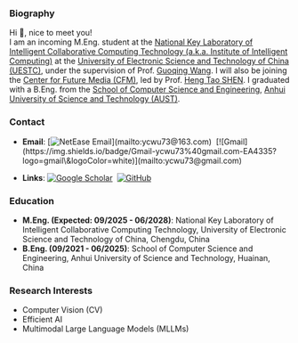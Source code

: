 ### Biography

Hi 👋, nice to meet you!<br>
I am an incoming M.Eng. student at the [National Key Laboratory of Intelligent Collaborative Computing Technology (a.k.a. Institute of Intelligent Computing)](https://icct.uestc.edu.cn/index.htm) at the [University of Electronic Science and Technology of China (UESTC)](https://www.uestc.edu.cn/), under the supervision of Prof. [Guoqing Wang](https://faculty.uestc.edu.cn/wangguoqing2/zh_CN/index.htm). I will also be joining the [Center for Future Media (CFM)](https://cfm.uestc.edu.cn/index), led by Prof. [Heng Tao SHEN](https://cfm.uestc.edu.cn/~shenht/). I graduated with a B.Eng. from the [School of Computer Science and Engineering](https://jsj.aust.edu.cn/), [Anhui University of Science and Technology (AUST)](https://www.aust.edu.cn/).

### Contact

* **Email**: [![NetEase Email](https://img.shields.io/badge/NetEase-ycwu73%40163.com-BE3038?logo=data\:image/svg+xml;base64,...)](mailto:ycwu73@163.com)  [![Gmail](https://img.shields.io/badge/Gmail-ycwu73%40gmail.com-EA4335?logo=gmail\&logoColor=white)](mailto:ycwu73@gmail.com)

* **Links**: [![Google Scholar](https://img.shields.io/badge/Google%20Scholar-4285F4?logo=googlescholar\&logoColor=white)](https://scholar.google.com/citations?user=65tbx9UAAAAJ&hl=en)  [![GitHub](https://img.shields.io/badge/GitHub-181717?logo=github\&logoColor=white)](https://github.com/yuchenwu73/)

### Education

* **M.Eng. (Expected: 09/2025 - 06/2028)**: National Key Laboratory of Intelligent Collaborative Computing Technology, University of Electronic Science and Technology of China, Chengdu, China
* **B.Eng. (09/2021 - 06/2025)**: School of Computer Science and Engineering, Anhui University of Science and Technology, Huainan, China

### Research Interests

* Computer Vision (CV)
* Efficient AI
* Multimodal Large Language Models (MLLMs)
